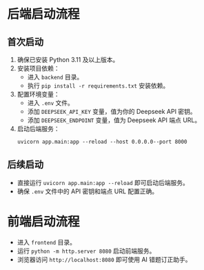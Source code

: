 # 后端启动流程
## 首次启动
1. 确保已安装 Python 3.11 及以上版本。
2. 安装项目依赖：
   - 进入 `backend` 目录。
   - 执行 `pip install -r requirements.txt` 安装依赖。
3. 配置环境变量：
   - 进入 `.env` 文件。
   - 添加 `DEEPSEEK_API_KEY` 变量，值为你的 Deepseek API 密钥。
   - 添加 `DEEPSEEK_ENDPOINT` 变量，值为 Deepseek API 端点 URL。
4. 启动后端服务：
   ```
   uvicorn app.main:app --reload --host 0.0.0.0--port 8000
   ```
## 后续启动
- 直接运行 `uvicorn app.main:app --reload` 即可启动后端服务。
- 确保 `.env` 文件中的 API 密钥和端点 URL 配置正确。

# 前端启动流程
- 进入 `frontend` 目录。
- 运行 `python -m http.server 8080` 启动前端服务。
- 浏览器访问 `http://localhost:8080` 即可使用 AI 错题订正助手。
